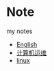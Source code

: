 # Note
my notes

* [English](English/README.md)
* [计算机运维](System_Adminisitration/README.md)
* [linux](Linux/README.md)